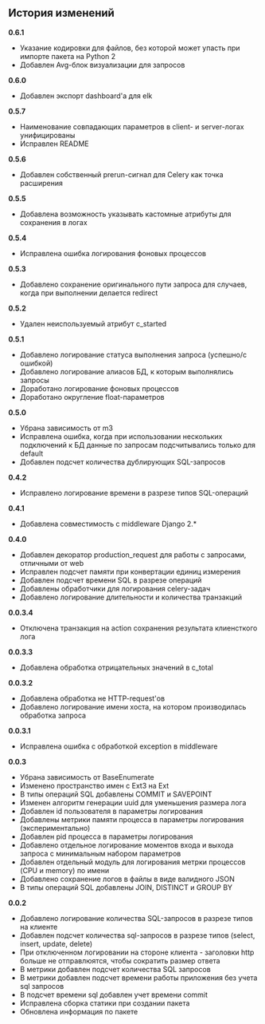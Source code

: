 ## История изменений

**0.6.1**
- Указание кодировки для файлов, без которой может упасть при импорте пакета на Python 2
- Добавлен Avg-блок визуализации для запросов

**0.6.0**
- Добавлен экспорт dashboard'а для elk

**0.5.7**
- Наименование совпадающих параметров в client- и server-логах унифицированы
- Исправлен README

**0.5.6**
- Добавлен собственный prerun-сигнал для Celery как точка расширения

**0.5.5**
- Добавлена возможность указывать кастомные атрибуты для сохранения в логах

**0.5.4**
- Исправлена ошибка логирования фоновых процессов

**0.5.3**
- Добавлено сохранение оригинального пути запроса для случаев, когда при выполнении делается redirect

**0.5.2**
- Удален неиспользуемый атрибут c_started

**0.5.1**
- Добавлено логирование статуса выполнения запроса (успешно/с ошибкой)
- Добавлено логирование алиасов БД, к которым выполнялись запросы
- Доработано логирование фоновых процессов
- Доработано округление float-параметров

**0.5.0**
- Убрана зависимость от m3
- Исправлена ошибка, когда при использовании нескольких подключений к БД данные по запросам подсчитывались только для default
- Добавлен подсчет количества дублирующих SQL-запросов

**0.4.2**
- Исправлено логирование времени в разрезе типов SQL-операций

**0.4.1**
- Добавлена совместимость с middleware Django 2.*

**0.4.0**
- Добавлен декоратор production_request для работы с запросами, отличными от web
- Исправлен подсчет памяти при конвертации единиц измерения
- Добавлен подсчет времени SQL в разрезе операций
- Добавлены обработчики для логирования celery-задач
- Добавлено логирование длительности и количества транзакций

**0.0.3.4**
- Отключена транзакция на action сохранения результата клиенсткого лога

**0.0.3.3**
- Добавлена обработка отрицательных значений в c_total

**0.0.3.2**
- Добавлена обработка не HTTP-request'ов
- Добавлено логирование имени хоста, на котором производилась обработка запроса

**0.0.3.1**
- Исправлена ошибка с обработкой exception в middleware

**0.0.3**
- Убрана зависимость от BaseEnumerate
- Изменено пространство имен c Ext3 на Ext
- В типы операций SQL добавлены COMMIT и SAVEPOINT
- Изменен алгоритм генерации uuid для уменьшения размера лога
- Добавлен id пользователя в параметры логирования
- Добавлены метрики памяти процесса в параметры логирования (экспериментально)
- Добавлен pid процесса в параметры логирования
- Добавлено отдельное логирование моментов входа и выхода запроса с минимальным набором параметров
- Добавлен отдельный модуль для логирования метрки процессов (CPU и memory) по имени
- Добавлено сохранение логов в файлы в виде валидного JSON
- В типы операций SQL добавлены JOIN, DISTINCT и GROUP BY


**0.0.2**
- Добавлено логирование количества SQL-запросов в разрезе типов на клиенте
- Добавлен подсчет количества sql-запросов в разрезе типов (select, insert, update, delete)
- При отключенном логировании на стороне клиента - заголовки http больше не отправлюятся, чтобы сократить размер ответа
- В метрики добавлен подсчет количества SQL запросов
- В метрики добавлен подсчет времени работы приложения без учета sql запросов
- В подсчет времени sql добавлен учет времени commit
- Исправлена сборка статики при создании пакета
- Обновлена информация по пакете
